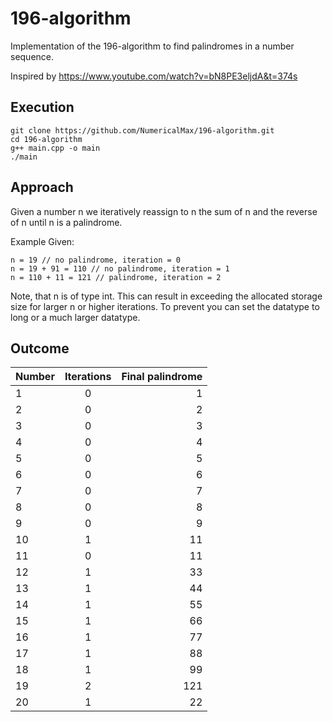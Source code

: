 # 196-algorithm
Implementation of the 196-algorithm to find palindromes in a number sequence.

Inspired by https://www.youtube.com/watch?v=bN8PE3eljdA&t=374s

## Execution
```
git clone https://github.com/NumericalMax/196-algorithm.git
cd 196-algorithm
g++ main.cpp -o main
./main
```
## Approach
Given a number n we iteratively reassign to n the sum of n and the reverse of n until n is a palindrome.
 
Example Given:
```
n = 19 // no palindrome, iteration = 0
n = 19 + 91 = 110 // no palindrome, iteration = 1
n = 110 + 11 = 121 // palindrome, iteration = 2
```
Note, that n is of type int. This can result in exceeding the allocated storage size for larger n or higher iterations. To prevent you can set the datatype to long or a much larger datatype.

## Outcome

|Number|Iterations|Final palindrome|
|------|:--------:|---------------:|
|1|	0|	 	1|
|2|	0|	 	2|
|3|	0|	 	3|
|4|	0|	 	4|
|5|	0|	 	5|
|6|	0|	 	6|
|7|	0|	 	7|
|8|	0|	 	8|
|9|	0|	 	9|
|10|	1|	 	11|
|11|	0|	 	11|
|12|	1|	 	33|
|13|	1|	 	44|
|14|	1|	 	55|
|15|	1|	 	66|
|16|	1|	 	77|
|17|	1|	 	88|
|18|	1|	 	99|
|19|	2|	 	121|
|20|	1|	 	22|
